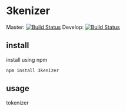 # 3kenizer


Master: [![Build Status](https://secure.travis-ci.org/elmerbulthuis/3kenizer.png?branch=master)](https://travis-ci.org/elmerbulthuis/3kenizer)
Develop: [![Build Status](https://secure.travis-ci.org/elmerbulthuis/3kenizer.png?branch=develop)](https://travis-ci.org/elmerbulthuis/3kenizer)


## install

install using npm

	npm install 3kenizer


## usage

tokenizer


	

